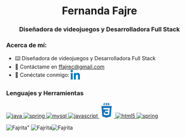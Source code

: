 <h1 align="center">Fernanda Fajre </h1>
<h3 align="center">Diseñadora de videojuegos y Desarrolladora Full Stack </h3>

### Acerca de mí:

- ⌨️ Diseñadora de videojuegos y Desarrolladora Full Stack
- :speech_balloon: Contáctame en ffajrec@gmail.com
- :link: Conéctate conmigo: <a href="https://www.linkedin.com/in/fernanda-fajre/" target="_blank"><img align="center" src="https://raw.githubusercontent.com/Dhamary08/Email-Sign/master/linkedin-in.png" alt="Fernanda-Fajre" height="30" width="25"/></a>

<h3 align="left">Lenguajes y Herramientas</h3>
    <p align="left"> <a href="#" target="_blank"> <img
                src="https://www.vectorlogo.zone/logos/java/java-icon.svg" alt="java"
                width="50" height="40" margin-right="3px"/> </a> <a href="https://spring.io/" target="_blank"> <img
                src="https://www.vectorlogo.zone/logos/springio/springio-icon.svg" alt="spring" width="40"
                height="40" margin-right="3px"/> </a> <a href="https://www.vectorlogo.zone/logos/nodejs/nodejs-icon.svg" alt="Node.js" width="40"
                height="40" margin-right="3px"/> </a> <a href="https://reactjs.org" target="_blank">  <img
                src="https://www.vectorlogo.zone/logos/mysql/mysql-icon.svg" alt="mysql"
                width="55" height="40" margin-right="3px"/> </a> <a href="https://www.oacle.com/" target="_blank"> <img
                src="https://upload.vectorlogo.zone/logos/javascript/images/239ec8a4-163e-4792-83b6-3f6d96911757.svg" alt="javascript"
                width="40" height="40" margin-right="3px"/> </a> <a href="https://www.w3schools.com/css/" target="_blank"> <img
                src="https://raw.githubusercontent.com/devicons/devicon/master/icons/css3/css3-plain-wordmark.svg" alt="css3"
                width="40" height="40" margin-right="3px"/> </a> <a href="https://www.w3.org/html/" target="_blank"> <img
                src="https://www.vectorlogo.zone/logos/w3_html5/w3_html5-icon.svg" alt="html5"
                width="40" height="40" margin-right="3px"/> </a> <a href="https://www.unity.com/" target="_blank"> <img
                src="https://upload.vectorlogo.zone/logos/unity3d/images/562cc0fa-a6c4-45a3-8412-ef8bce616751.svg" alt="spring" width="40"
                height="40" margin-right="3px"/> </a> <a href="https://developer.mozilla.org/en-US/docs/Web/JavaScript"
            target="_blank"></a></p>
<p><img align="center" src="https://github-readme-stats.vercel.app/api/top-langs?username=Fajrita&show_icons=true&locale=en&theme=tokyonight&langs_count=3" alt=Fajrita" />&nbsp;<img align="center" src="https://github-readme-stats.vercel.app/api?username=Fajrita&show_icons=true&locale=en&theme=tokyonight" alt="Fajrita" /><img align="center" src="https://github-readme-streak-stats.herokuapp.com/?user=Fajrita&theme=dark" alt="Fajrita" /></p>
